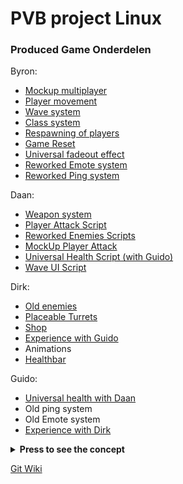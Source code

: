 <h1> PVB project Linux </h1>

### Produced  Game Onderdelen
Byron:
  * [Mockup multiplayer](https://github.com/DaanKikkert/PVB/blob/5cbc20f5223e2786f4299e424f36f4eb3656dc7c/PVB%20Linx%20Groep%206/Assets/Code/Scripts/FakePlayer/FakePlayerMove.cs)
  * [Player movement](https://github.com/DaanKikkert/PVB/blob/5cbc20f5223e2786f4299e424f36f4eb3656dc7c/PVB%20Linx%20Groep%206/Assets/Code/Scripts/Player/PlayerMovement.cs)
  * [Wave system](https://github.com/DaanKikkert/PVB/tree/develop/PVB%20Linx%20Groep%206/Assets/Code/Scripts/WaveSpawner)
  * [Class system](https://github.com/Sherk-cell/Examen-Team-06/tree/feature/Phone-Input/ProefExamenProject/Assets/Input/Script)
  * [Respawning of players](https://github.com/Sherk-cell/Examen-Team-06/tree/feature/Phone-Input/ProefExamenProject/Assets/Input/Script)
  * [Game Reset](https://github.com/Sherk-cell/Examen-Team-06/tree/feature/Phone-Input/ProefExamenProject/Assets/Input/Script)
  * [Universal fadeout effect](https://github.com/Sherk-cell/Examen-Team-06/tree/feature/Phone-Input/ProefExamenProject/Assets/Input/Script)
  * [Reworked Emote system](https://github.com/Sherk-cell/Examen-Team-06/tree/feature/Phone-Input/ProefExamenProject/Assets/Input/Script)
  * [Reworked Ping system](https://github.com/Sherk-cell/Examen-Team-06/tree/feature/Phone-Input/ProefExamenProject/Assets/Input/Script)

Daan:   
  * [Weapon system](https://github.com/DaanKikkert/PVB/tree/5cbc20f5223e2786f4299e424f36f4eb3656dc7c/PVB%20Linx%20Groep%206/Assets/Code/Scripts/Weapons)
  * [Player Attack Script](https://github.com/DaanKikkert/PVB/blob/5cbc20f5223e2786f4299e424f36f4eb3656dc7c/PVB%20Linx%20Groep%206/Assets/Code/Scripts/Weapons/PlayerAttack.cs)
  * [Reworked Enemies Scripts](https://github.com/DaanKikkert/PVB/tree/develop/PVB%20Linx%20Groep%206/Assets/Code/Scripts/Enemy)
  * [MockUp Player Attack](https://github.com/DaanKikkert/PVB/blob/5cbc20f5223e2786f4299e424f36f4eb3656dc7c/PVB%20Linx%20Groep%206/Assets/Code/Scripts/FakePlayer/FakePlayerAttack.cs)
  * [Universal Health Script (with Guido)](https://github.com/DaanKikkert/PVB/blob/5cbc20f5223e2786f4299e424f36f4eb3656dc7c/PVB%20Linx%20Groep%206/Assets/Code/Scripts/UniversalHealth.cs)
  * [Wave UI Script](https://github.com/DaanKikkert/PVB/blob/5cbc20f5223e2786f4299e424f36f4eb3656dc7c/PVB%20Linx%20Groep%206/Assets/Code/Scripts/WaveUI.cs?raw=true)

Dirk:
  * [Old enemies](https://github.com/DaanKikkert/PVB/blob/final-build/PVB%20Linx%20Groep%206/Assets/Code/Scripts/Enemy/Enemy.cs)
  * [Placeable Turrets](https://github.com/DaanKikkert/PVB/blob/feature/build-structures/PVB%20Linx%20Groep%206/Assets/Code/Scripts/Build%20Structure/BuildStructure.cs)
  * [Shop](https://github.com/DaanKikkert/PVB/tree/final-build/PVB%20Linx%20Groep%206/Assets/Code/Scripts/UI/Shop)
  * [Experience with Guido](https://github.com/DaanKikkert/PVB/blob/feature/experience-system/PVB%20Linx%20Groep%206/Assets/Code/Scripts/Player/Experience.cs)
  * Animations
  * [Healthbar](https://github.com/DaanKikkert/PVB/blob/final-build/PVB%20Linx%20Groep%206/Assets/Code/Scripts/UI/Health/ShowHealth.cs)

Guido:
  * [Universal health with Daan](https://github.com/DaanKikkert/PVB/blob/final-build/PVB%20Linx%20Groep%206/Assets/Code/Scripts/UniversalHealth.cs)
  * Old ping system
  * Old Emote system
  * [Experience with Dirk](https://github.com/DaanKikkert/PVB/blob/feature/experience-system/PVB%20Linx%20Groep%206/Assets/Code/Scripts/Player/Experience.cs)
<details>
  <summary>
    <b>Press to see the concept </b>
  </summary>    

 <break>
  The concept of the game is a survival game where a horde of enemies comes at you and tries to destroy your castle. There is at least one player but it can be played with multiple players who must work together to protect the castle from the endless waves of enemies. They come in increasingly larger groups and constantly grow stronger with each wave. The players will do their best to hold out for as long as possible by killing the enemies and protecting the castle. Each player has a class that specializes in a particular function, so careful consideration must be given to the composition of the team as each class has strengths and weaknesses.

There is no way to communicate with each other via text, but there are emotes that make it difficult to understand each other, encouraging players to stay together longer as they try to understand what the other is trying to convey.

Players can choose between different weapons with various ammunition types. Experiment with different combinations that suit your playstyle and eliminate all the enemies. The enemies can also use weapons themselves, so be vigilant and watch out because the zombie might have the same combination you do.

Protect the castle with everything you have because if the castle falls, the game is over.
</details>


[Git Wiki](https://github.com/DaanKikkert/PVB/wiki)

